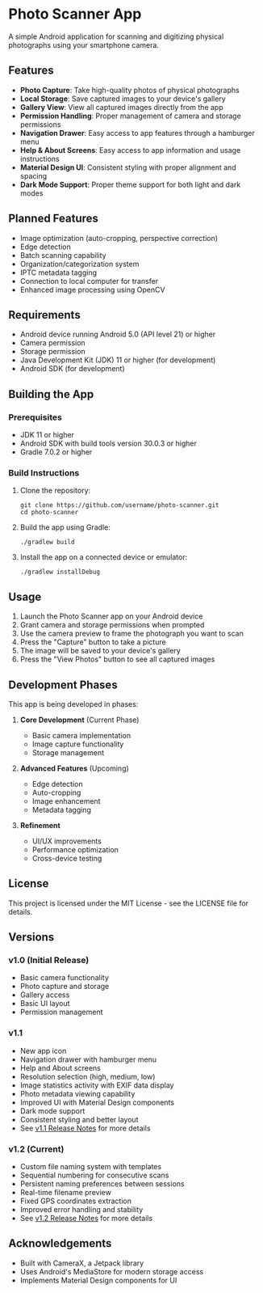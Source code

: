 # Photo Scanner App

A simple Android application for scanning and digitizing physical photographs using your smartphone camera.

## Features

- **Photo Capture**: Take high-quality photos of physical photographs
- **Local Storage**: Save captured images to your device's gallery
- **Gallery View**: View all captured images directly from the app
- **Permission Handling**: Proper management of camera and storage permissions
- **Navigation Drawer**: Easy access to app features through a hamburger menu
- **Help & About Screens**: Easy access to app information and usage instructions
- **Material Design UI**: Consistent styling with proper alignment and spacing
- **Dark Mode Support**: Proper theme support for both light and dark modes

## Planned Features

- Image optimization (auto-cropping, perspective correction)
- Edge detection
- Batch scanning capability
- Organization/categorization system
- IPTC metadata tagging
- Connection to local computer for transfer
- Enhanced image processing using OpenCV

## Requirements

- Android device running Android 5.0 (API level 21) or higher
- Camera permission
- Storage permission
- Java Development Kit (JDK) 11 or higher (for development)
- Android SDK (for development)

## Building the App

### Prerequisites

- JDK 11 or higher
- Android SDK with build tools version 30.0.3 or higher
- Gradle 7.0.2 or higher

### Build Instructions

1. Clone the repository:
   ```
   git clone https://github.com/username/photo-scanner.git
   cd photo-scanner
   ```

2. Build the app using Gradle:
   ```
   ./gradlew build
   ```

3. Install the app on a connected device or emulator:
   ```
   ./gradlew installDebug
   ```

## Usage

1. Launch the Photo Scanner app on your Android device
2. Grant camera and storage permissions when prompted
3. Use the camera preview to frame the photograph you want to scan
4. Press the "Capture" button to take a picture
5. The image will be saved to your device's gallery
6. Press the "View Photos" button to see all captured images

## Development Phases

This app is being developed in phases:

1. **Core Development** (Current Phase)
   - Basic camera implementation
   - Image capture functionality
   - Storage management

2. **Advanced Features** (Upcoming)
   - Edge detection
   - Auto-cropping
   - Image enhancement
   - Metadata tagging

3. **Refinement**
   - UI/UX improvements
   - Performance optimization
   - Cross-device testing

## License

This project is licensed under the MIT License - see the LICENSE file for details.
## Versions

### v1.0 (Initial Release)
- Basic camera functionality
- Photo capture and storage
- Gallery access
- Basic UI layout
- Permission management

### v1.1
- New app icon
- Navigation drawer with hamburger menu
- Help and About screens
- Resolution selection (high, medium, low)
- Image statistics activity with EXIF data display
- Photo metadata viewing capability
- Improved UI with Material Design components
- Dark mode support
- Consistent styling and better layout
- See [v1.1 Release Notes](v1.1-release-notes.md) for more details

### v1.2 (Current)
- Custom file naming system with templates
- Sequential numbering for consecutive scans
- Persistent naming preferences between sessions
- Real-time filename preview
- Fixed GPS coordinates extraction
- Improved error handling and stability
- See [v1.2 Release Notes](v1.2-release-notes.md) for more details

## Acknowledgements

- Built with CameraX, a Jetpack library
- Uses Android's MediaStore for modern storage access
- Implements Material Design components for UI

